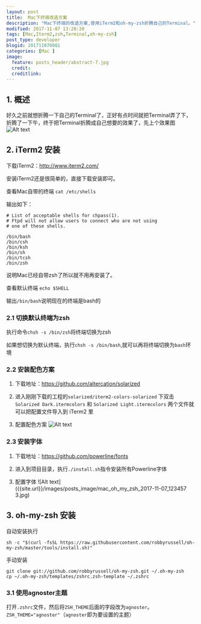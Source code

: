 ```yaml
---
layout: post
title:  Mac下终端改造方案
description: "Mac下终端的改造方案,使用iTerm2和oh-my-zsh折腾自己的Terminal。"
modified: 2017-11-07 13:20:20
tags: [Mac,Iterm2,zsh,Terminal,oh-my-zsh]
post_type: developer
blogid: 201711070001
categories: [Mac ]
image:
  feature: posts_header/abstract-7.jpg
  credit:
  creditlink:
---
```


## 1. 概述

好久之前就想折腾一下自己的Terminal了，正好有点时间就把Terminal弄了下，折腾了一下午，终于把Terminal折腾成自己想要的效果了，先上个效果图
![Alt text]({{site.url}}/images/posts_image/mac_oh_my_zsh_2017-11-07_123456.jpg)


## 2. iTerm2 安装

下载iTerm2：http://www.iterm2.com/

安装iTerm2还是很简单的，直接下载安装即可。

查看Mac自带的终端 `cat /etc/shells`

输出如下：

```
# List of acceptable shells for chpass(1).
# Ftpd will not allow users to connect who are not using
# one of these shells.

/bin/bash
/bin/csh
/bin/ksh
/bin/sh
/bin/tcsh
/bin/zsh
```

说明Mac已经自带zsh了所以就不用再安装了。

查看默认终端 `echo $SHELL`

输出`/bin/bash`说明现在的终端是bash的

### 2.1 切换默认终端为zsh

执行命令`chsh -s /bin/zsh`将终端切换为zsh

如果想切换为默认终端，执行`chsh -s /bin/bash`,就可以再将终端切换为`bash`环境


### 2.2 安装配色方案

1. 下载地址：https://github.com/altercation/solarized

2. 进入刚刚下载的工程的`solarized/iterm2-colors-solarized` 下双击 `Solarized Dark.itermcolors` 和 `Solarized Light.itermcolors` 两个文件就可以把配置文件导入到 iTerm2 里

3. 配置配色方案
![Alt text]({{site.url}}/images/posts_image/mac_oh_my_zsh_2017-11-07_123457.jpg)


### 2.3 安装字体


1. 下载地址：https://github.com/powerline/fonts

2. 进入到项目目录，执行`./install.sh`指令安装所有Powerline字体

3. 配置字体
![Alt text]({{site.url}}/images/posts_image/mac_oh_my_zsh_2017-11-07_123457 3.jpg)

## 3. oh-my-zsh 安装

自动安装执行

```shell
sh -c "$(curl -fsSL https://raw.githubusercontent.com/robbyrussell/oh-my-zsh/master/tools/install.sh)"
```

手动安装

```shell
git clone git://github.com/robbyrussell/oh-my-zsh.git ~/.oh-my-zsh
cp ~/.oh-my-zsh/templates/zshrc.zsh-template ~/.zshrc
```

### 3.1 使用agnoster主题

打开`.zshrc`文件，然后将`ZSH_THEME`后面的字段改为`agnoster`。`ZSH_THEME="agnoster"`（`agnoster`即为要设置的主题）
